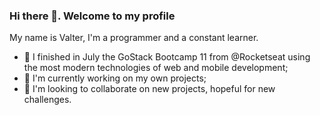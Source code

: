 ### Hi there 👋. Welcome to my profile
My name is Valter, I'm a programmer and a constant learner.
- 🌱 I finished in July the GoStack Bootcamp 11 from @Rocketseat using the most modern technologies of web and mobile development;
- 🔭 I'm currently working on my own projects;
- 👯 I'm looking to collaborate on new projects, hopeful for new challenges.


<!--
**Valter-de-Brito/Valter-de-Brito** is a ✨ _special_ ✨ repository because its `README.md` (this file) appears on your GitHub profile.

Here are some ideas to get you started:

- 🔭 I’m currently working on ...
- 🌱 I’m currently learning ...
- 👯 I’m looking to collaborate on ...
- 🤔 I’m looking for help with ...
- 💬 Ask me about ...
- 📫 How to reach me: ...
- 😄 Pronouns: ...
- ⚡ Fun fact: ...
-->
